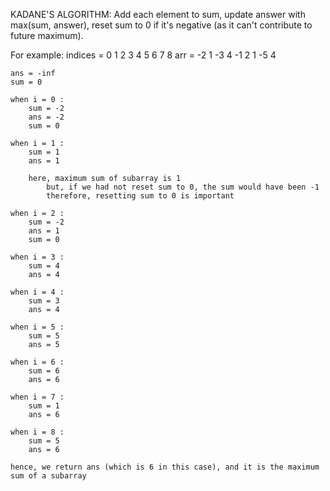 KADANE'S ALGORITHM:
Add each element to sum, update answer with max(sum, answer), 
reset sum to 0 if it's negative (as it can't contribute to future maximum).

For example:
indices =  0  1  2  3  4  5  6  7  8
    arr = -2  1 -3  4 -1  2  1 -5  4

    ans = -inf
    sum = 0

    when i = 0 : 
        sum = -2
        ans = -2
        sum = 0

    when i = 1 :
        sum = 1
        ans = 1

        here, maximum sum of subarray is 1
            but, if we had not reset sum to 0, the sum would have been -1
            therefore, resetting sum to 0 is important
    
    when i = 2 :
        sum = -2
        ans = 1
        sum = 0

    when i = 3 :
        sum = 4
        ans = 4
    
    when i = 4 :
        sum = 3
        ans = 4
    
    when i = 5 :
        sum = 5
        ans = 5
    
    when i = 6 :
        sum = 6
        ans = 6
    
    when i = 7 :
        sum = 1
        ans = 6

    when i = 8 :
        sum = 5
        ans = 6
    
    hence, we return ans (which is 6 in this case), and it is the maximum sum of a subarray